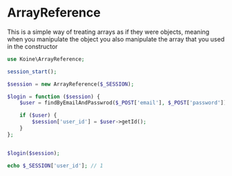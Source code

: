 # ArrayReference

This is a simple way of treating arrays as if they were objects, meaning when
you manipulate the object you also manipulate the array that you used in the
constructor

```php
use Koine\ArrayReference;

session_start();

$session = new ArrayReference($_SESSION);

$login = function ($session) {
    $user = findByEmailAndPasswrod($_POST['email'], $_POST['password']);

    if ($user) {
        $session['user_id'] = $user->getId();
    }
};


$login($session);

echo $_SESSION['user_id']; // 1

```
